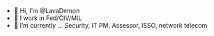 - 👋 Hi, I’m @LavaDemon
- 👀 I work in Fed/CIV/MIL 
- 🌱 I’m currently ... Security, IT PM, Assessor, ISSO, network telecom
<!---
LavaDemon/LavaDemon is a ✨ special ✨ repository because its `README.md` (this file) appears on your GitHub profile.
You can click the Preview link to take a look at your changes.
--->
